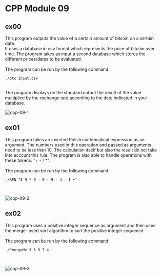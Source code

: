 # CPP Module 09

## ex00
This program outputs the value of a certain amount of bitcoin on a certain date. <br>
It uses a database in csv format which represents the price of bitcoin over time. The program takes as input a second database which stores the different prices/dates to be evaluated.  <br>
<br>
The program can be run by the following command 
```
./btc input.csv
```
 <br>
The program displays on the standard output the result of the value multiplied by the exchange rate according to the date indicated in your database. 
<br>

![cpp-09-1](https://github.com/RanniSch/CPP/assets/104382315/5e06c06f-f2d3-4850-b5c5-12fb2bf45b8c)


## ex01
This program takes an inverted Polish mathematical expression as an argument. The numbers used in this operation and passed as arguments need to be less than 10. The calculation itself but also the result do not take into account this rule. The program is also able to handle operations with these tokens: "+ - / *".  <br>
<br>
The program can be run by the following command 
```
./RPN "8 9 * 9 - 9 - 9 - 4 - 1 +"
```
<br>

![cpp-09-2](https://github.com/RanniSch/CPP/assets/104382315/8311b4c5-6bac-4cf2-9f80-f7e083e42d8d)


## ex02
This program uses a positive integer sequence as argument and then uses the merge-insert sort algorithm to sort the positive integer sequence.  <br>
<br>
The program can be run by the following command: 
```
./PmergeMe 3 5 9 7 4
```
<br>

![cpp-09-3](https://github.com/RanniSch/CPP/assets/104382315/a7406317-bcb8-4af3-8a83-0a1c743e49ba)
